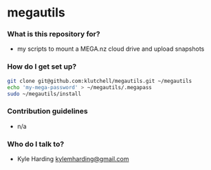 # megautils #

### What is this repository for? ###

* my scripts to mount a MEGA.nz cloud drive and upload snapshots

### How do I get set up? ###

```bash
git clone git@github.com:klutchell/megautils.git ~/megautils
echo 'my-mega-password' > ~/megautils/.megapass
sudo ~/megautils/install
```

### Contribution guidelines ###

* n/a

### Who do I talk to? ###

* Kyle Harding <kylemharding@gmail.com>
